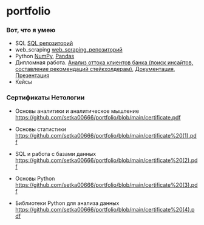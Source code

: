# portfolio
### Вот, что я умею
- SQL [SQL репозиторий](https://github.com/setka00666/sql)
- web_scraping [web_scraping_репозиторий](https://github.com/setka00666/web_scraping)
- Python [NumPy](https://github.com/setka00666/Python_NumPy), [Pandas](https://github.com/setka00666/pandas)
- Дипломная работа. [Анализ оттока клиентов банка (поиск инсайтов, составление рекомендаций стейкхолдерам)](https://github.com/setka00666/diplom/tree/main), [Документация](https://docs.google.com/document/d/1YltJLJrbsPd4dDzztfHG99Mj0PNBowZXDAZOLG5cFDY/edit?usp=sharing), [Презентация](https://docs.google.com/presentation/d/1tlqzKDyryHD29f7jo7gXy0C37mKtGEfziqjUsHrT6GE/edit?usp=sharing)
- Кейсы
### Сертификаты Нетологии

- Основы аналитики и аналитическое мышление https://github.com/setka00666/portfolio/blob/main/certificate.pdf

- Основы статистики  https://github.com/setka00666/portfolio/blob/main/certificate%20(1).pdf

- SQL и работа с базами данных https://github.com/setka00666/portfolio/blob/main/certificate%20(2).pdf

- Основы Python https://github.com/setka00666/portfolio/blob/main/certificate%20(3).pdf

- Библиотеки Python для анализа данных https://github.com/setka00666/portfolio/blob/main/certificate%20(4).pdf
